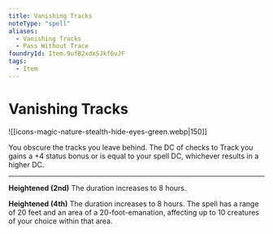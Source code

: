 ```yaml
---
title: Vanishing Tracks
noteType: "spell"
aliases:
  - Vanishing Tracks
  - Pass Without Trace
foundryId: Item.9ufB2xdxSJkf6vJF
tags:
  - Item
---
```


# Vanishing Tracks
![[icons-magic-nature-stealth-hide-eyes-green.webp|150]]

You obscure the tracks you leave behind. The DC of checks to Track you gains a +4 status bonus or is equal to your spell DC, whichever results in a higher DC.

* * *

**Heightened (2nd)** The duration increases to 8 hours.

**Heightened (4th)** The duration increases to 8 hours. The spell has a range of 20 feet and an area of a 20-foot-emanation, affecting up to 10 creatures of your choice within that area.
